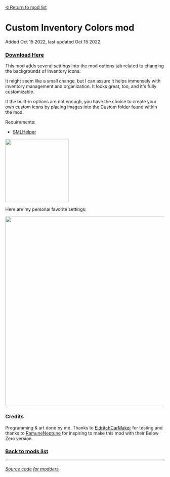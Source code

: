 [ᐊ Return to mod list](https://github.com/LeeTwentyThree/Lee23-SubnauticaMods/blob/main/Downloads/DownloadPages/ModDownloads-Subnautica.md)
# Custom Inventory Colors mod

Added Oct 15 2022, last updated Oct 15 2022.

### [Download Here](https://github.com/LeeTwentyThree/Lee23-SubnauticaMods/raw/main/Downloads/CustomInventoryColors.zip)

This mod adds several settings into the mod options tab related to changing the backgrounds of inventory icons.

It might seem like a small change, but I can assure it helps immensely with inventory management and organization. It looks great, too, and it's fully customizable.

If the built-in options are not enough, you have the choice to create your own custom icons by placing images into the Custom folder found within the mod.

Requirements:
- [SMLHelper](https://www.nexusmods.com/subnautica/mods/113)

<div>
  <img src="https://github.com/LeeTwentyThree/Lee23-SubnauticaMods/raw/main/Downloads/Thumbnails/CustomInventoryColors.png" width=200px>
</div>

Here are my personal favorite settings:
<div>
  <img src="https://github.com/LeeTwentyThree/Lee23-SubnauticaMods/raw/main/Downloads/Images/FavoriteSettings.png" width=600px>
</div>

### Credits

Programming & art done by me. Thanks to [EldritchCarMaker](https://github.com/EldritchCarMaker) for testing and thanks to [RamuneNeptune](https://github.com/ramennoodlesxv) for inspiring to make this mod with their Below Zero version.

### [Back to mods list](https://github.com/LeeTwentyThree/Lee23-SubnauticaMods/blob/main/Downloads/DownloadPages/ModDownloads-Subnautica.md)

---

###### [Source code for modders](https://github.com/LeeTwentyThree/Lee23-SubnauticaMods/tree/main/InventoryColorCustomization)
